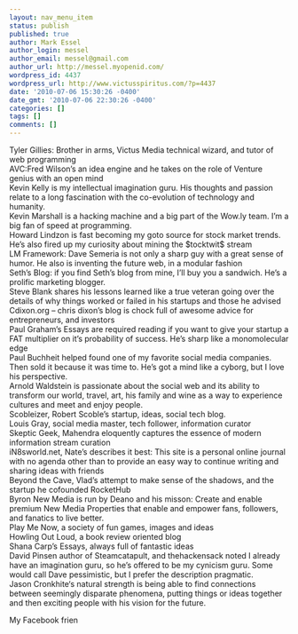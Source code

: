 ```yaml
---
layout: nav_menu_item
status: publish
published: true
author: Mark Essel
author_login: messel
author_email: messel@gmail.com
author_url: http://messel.myopenid.com/
wordpress_id: 4437
wordpress_url: http://www.victusspiritus.com/?p=4437
date: '2010-07-06 15:30:26 -0400'
date_gmt: '2010-07-06 22:30:26 -0400'
categories: []
tags: []
comments: []
---
```

<p>	Tyler Gillies: Brother in arms, Victus Media technical wizard, and tutor of web programming<br />
	AVC:Fred Wilson’s an idea engine and he takes on the role of Venture genius with an open mind<br />
	Kevin Kelly is my intellectual imagination guru. His thoughts and passion relate to a long fascination with the co-evolution of technology and humanity.<br />
	Kevin Marshall is a hacking machine and a big part of the Wow.ly team. I’m a big fan of speed at programming.<br />
	Howard Lindzon is fast becoming my goto source for stock market trends. He’s also fired up my curiosity about mining the $tocktwit$ stream<br />
	LM Framework: Dave Semeria is not only a sharp guy with a great sense of humor. He also is inventing the future web, in a modular fashion<br />
	Seth’s Blog: if you find Seth’s blog from mine, I’ll buy you a sandwich. He’s a prolific marketing blogger.<br />
	 Steve Blank shares his lessons learned like a true veteran going over the details of why things worked or failed in his startups and those he advised<br />
	 Cdixon.org – chris dixon’s blog is chock full of awesome advice for entrepreneurs, and investors<br />
	 Paul Graham’s Essays are required reading if you want to give your startup a FAT multiplier on it’s probability of success. He’s sharp like a monomolecular edge<br />
	 Paul Buchheit helped found one of my favorite social media companies. Then sold it because it was time to. He’s got a mind like a cyborg, but I love his perspective.<br />
	 Arnold Waldstein is passionate about the social web and its ability to transform our world, travel, art, his family and wine as a way to experience cultures and meet and enjoy people.<br />
	 Scobleizer, Robert Scoble’s startup, ideas, social tech blog.<br />
	 Louis Gray, social media master, tech follower, information curator<br />
	 Skeptic Geek, Mahendra eloquently captures the essence of modern information stream curation<br />
	 iN8sworld.net, Nate’s describes it best: This site is a personal online journal with no agenda other than to provide an easy way to continue writing and sharing ideas with friends<br />
	 Beyond the Cave, Vlad’s attempt to make sense of the shadows, and the startup he cofounded RocketHub<br />
	Byron New Media is run by Deano and his misson: Create and enable premium New Media Properties that enable and empower fans, followers, and fanatics to live better.<br />
	 Play Me Now, a society of fun games, images and ideas<br />
	 Howling Out Loud, a book review oriented blog<br />
	 Shana Carp’s Essays, always full of fantastic ideas<br />
	 David Pinsen author of Steamcatapult, and thehackensack noted I already have an imagination guru, so he’s offered to be my cynicism guru. Some would call Dave pessimistic, but I prefer the description pragmatic.<br />
	Jason Cronkhite‘s natural strength is being able to find connections between seemingly disparate phenomena, putting things or ideas together and then exciting people with his vision for the future.</p>
<p>My Facebook frien</p>
